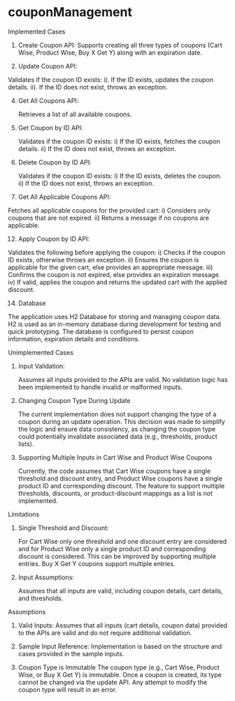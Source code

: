 # couponManagement

Implemented Cases

1. Create Coupon API:
   Supports creating all three types of coupons (Cart Wise, Product Wise, Buy X Get Y) along with an expiration date.

2. Update Coupon API:
   
  Validates if the coupon ID exists:
  i). If the ID exists, updates the coupon details.
  ii). If the ID does not exist, throws an exception.

4. Get All Coupons API:
   
   Retrieves a list of all available coupons.

6. Get Coupon by ID API:
   
   Validates if the coupon ID exists:
   i) If the ID exists, fetches the coupon details.
   ii) If the ID does not exist, throws an exception.

8. Delete Coupon by ID API:
   
   Validates if the coupon ID exists:
   i) If the ID exists, deletes the coupon.
   ii) If the ID does not exist, throws an exception.

10. Get All Applicable Coupons API:
    
   Fetches all applicable coupons for the provided cart:
   i) Considers only coupons that are not expired.
   ii) Returns a message if no coupons are applicable.

12. Apply Coupon by ID API:
    
   Validates the following before applying the coupon:
    i) Checks if the coupon ID exists, otherwise throws an exception.
    ii) Ensures the coupon is applicable for the given cart, else provides an appropriate message.
    iii) Confirms the coupon is not expired, else provides an expiration message.
    iv) If valid, applies the coupon and returns the updated cart with the applied discount.

14. Database
    
   The application uses H2 Database for storing and managing coupon data. H2 is used as an in-memory database during development for testing and quick prototyping.
   The database is configured to persist coupon information, expiration details and conditions.

Unimplemented Cases

1. Input Validation:
   
   Assumes all inputs provided to the APIs are valid.
   No validation logic has been implemented to handle invalid or malformed inputs.

3. Changing Coupon Type During Update
   
   The current implementation does not support changing the type of a coupon during an update operation.
   This decision was made to simplify the logic and ensure data consistency, as changing the coupon type could potentially invalidate associated data (e.g., thresholds, product lists).

5. Supporting Multiple Inputs in Cart Wise and Product Wise Coupons
   
   Currently, the code assumes that Cart Wise coupons have a single threshold and discount entry, and Product Wise coupons have a single product ID and corresponding discount.
   The feature to support multiple thresholds, discounts, or product-discount mappings as a list is not implemented.

Limitations

1. Single Threshold and Discount:

   For Cart Wise only one threshold and one discount entry are considered and for Product Wise only a single product ID and corresponding discount is considered. This can be improved by 
   supporting multiple entries.
   Buy X Get Y coupons support multiple entries. 

2. Input Assumptions:
   
   Assumes that all inputs are valid, including coupon details, cart details, and thresholds.

Assumptions

1. Valid Inputs:
   Assumes that all inputs (cart details, coupon data) provided to the APIs are valid and do not require additional validation.

2. Sample Input Reference:
   Implementation is based on the structure and cases provided in the sample inputs.

3. Coupon Type is Immutable
   The coupon type (e.g., Cart Wise, Product Wise, or Buy X Get Y) is immutable. Once a coupon is created, its type cannot be changed via the update API. Any attempt to modify the coupon 
   type will result in an error.


